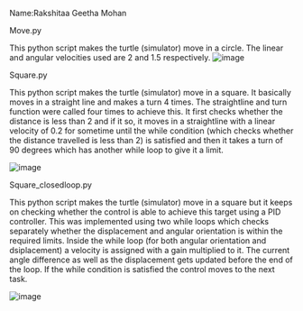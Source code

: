 Name:Rakshitaa Geetha Mohan

Move.py

This python script makes the turtle (simulator) move in a circle. The linear and angular velocities used are 2 and 1.5 respectively. 
![image](https://user-images.githubusercontent.com/59737146/118004315-595fc380-b317-11eb-9bee-270528be587f.png)

Square.py

This python script makes the turtle (simulator) move in a square. It basically moves in a straight line and makes a turn 4 times.
The straightline and turn function were called four times to achieve this. It first checks whether the distance is less than 2 and if 
it so, it moves in a straightline with a linear velocity of 0.2 for sometime until the while condition (which checks whether the 
distance travelled is less than 2) is satisfied and then it takes a turn of 90 degrees which has another while loop to give it a limit.

![image](https://user-images.githubusercontent.com/59737146/118004491-814f2700-b317-11eb-9477-636fd32e46db.png)


Square_closedloop.py

This python script makes the turtle (simulator) move in a square but it keeps on checking whether the control is able to achieve this target
using a PID controller. This was implemented using two while loops which checks separately whether the displacement and angular orientation is within
the required limits. Inside the while loop (for both angular orientation and dsiplacement) a velocity is assigned with a gain multiplied to it. The  current angle difference as well as the displacement gets updated before the end of the loop. If the while condition is satisfied the control moves to the next task.

![image](https://user-images.githubusercontent.com/59737146/118004743-b8bdd380-b317-11eb-891a-99b59e79c360.png)


